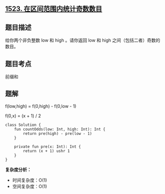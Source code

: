 ## [1523. 在区间范围内统计奇数数目](https://leetcode.cn/problems/count-odd-numbers-in-an-interval-range)

## 题目描述

给你两个非负整数 low 和 high 。请你返回 low 和 high 之间（包括二者）奇数的数目。

## 题目考点

前缀和

## 题解
 
f(low,high) = f(0,high) - f(0,low - 1)

f(0,x) = (x + 1) / 2

```
class Solution {
    fun countOdds(low: Int, high: Int): Int {
        return pre(high) - pre(low - 1)
    }

    private fun pre(x: Int): Int {
        return (x + 1) ushr 1
    }
}
```

**复杂度分析：**

- 时间复杂度：O(1)
- 空间复杂度：O(1) 
